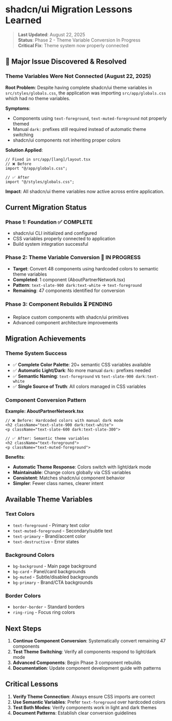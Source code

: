 # shadcn/ui Migration Lessons Learned

> **Last Updated**: August 22, 2025  
> **Status**: Phase 2 - Theme Variable Conversion In Progress  
> **Critical Fix**: Theme system now properly connected

## 🚨 Major Issue Discovered & Resolved

### **Theme Variables Were Not Connected (August 22, 2025)**

**Root Problem**: Despite having complete shadcn/ui theme variables in `src/styles/globals.css`, the application was importing `src/app/globals.css` which had no theme variables.

**Symptoms**:
- Components using `text-foreground`, `text-muted-foreground` not properly themed
- Manual `dark:` prefixes still required instead of automatic theme switching
- shadcn/ui components not inheriting proper colors

**Solution Applied**:
```tsx
// Fixed in src/app/[lang]/layout.tsx
// ❌ Before
import "@/app/globals.css";

// ✅ After  
import "@/styles/globals.css";
```

**Impact**: All shadcn/ui theme variables now active across entire application.

## Current Migration Status

### **Phase 1: Foundation** ✅ COMPLETE
- shadcn/ui CLI initialized and configured
- CSS variables properly connected to application
- Build system integration successful

### **Phase 2: Theme Variable Conversion** 🔄 IN PROGRESS
- **Target**: Convert 48 components using hardcoded colors to semantic theme variables
- **Completed**: 1 component (AboutPartnerNetwork.tsx) 
- **Pattern**: `text-slate-900 dark:text-white` → `text-foreground`
- **Remaining**: 47 components identified for conversion

### **Phase 3: Component Rebuilds** ⏳ PENDING
- Replace custom components with shadcn/ui primitives
- Advanced component architecture improvements

## Migration Achievements

### **Theme System Success**
- ✅ **Complete Color Palette**: 20+ semantic CSS variables available
- ✅ **Automatic Light/Dark**: No more manual `dark:` prefixes needed
- ✅ **Semantic Naming**: `text-foreground` vs `text-slate-900 dark:text-white`
- ✅ **Single Source of Truth**: All colors managed in CSS variables

### **Component Conversion Pattern**

**Example: AboutPartnerNetwork.tsx**
```tsx
// ❌ Before: Hardcoded colors with manual dark mode
<h2 className="text-slate-900 dark:text-white">
<p className="text-slate-600 dark:text-slate-300">

// ✅ After: Semantic theme variables
<h2 className="text-foreground">
<p className="text-muted-foreground">
```

**Benefits**:
- **Automatic Theme Response**: Colors switch with light/dark mode
- **Maintainable**: Change colors globally via CSS variables
- **Consistent**: Matches shadcn/ui component behavior
- **Simpler**: Fewer class names, clearer intent

## Available Theme Variables

### **Text Colors**
- `text-foreground` - Primary text color
- `text-muted-foreground` - Secondary/subtle text
- `text-primary` - Brand/accent color
- `text-destructive` - Error states

### **Background Colors**  
- `bg-background` - Main page background
- `bg-card` - Panel/card backgrounds
- `bg-muted` - Subtle/disabled backgrounds
- `bg-primary` - Brand/CTA backgrounds

### **Border Colors**
- `border-border` - Standard borders
- `ring-ring` - Focus ring colors

## Next Steps

1. **Continue Component Conversion**: Systematically convert remaining 47 components
2. **Test Theme Switching**: Verify all components respond to light/dark mode
3. **Advanced Components**: Begin Phase 3 component rebuilds
4. **Documentation**: Update component development guide with patterns

## Critical Lessons

1. **Verify Theme Connection**: Always ensure CSS imports are correct
2. **Use Semantic Variables**: Prefer `text-foreground` over hardcoded colors  
3. **Test Both Modes**: Verify components work in light and dark themes
4. **Document Patterns**: Establish clear conversion guidelines
